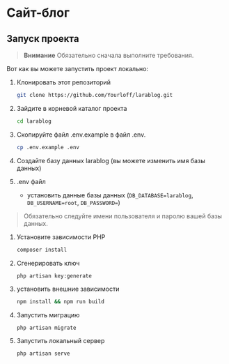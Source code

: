 # Сайт-блог

## Запуск проекта

> **Внимание**
> Обязательно сначала выполните требования.

Вот как вы можете запустить проект локально:

1. Клонировать этот репозиторий
    ```sh
    git clone https://github.com/Yourloff/larablog.git
    ```
1. Зайдите в корневой каталог проекта
    ```sh
    cd larablog
    ```

1. Скопируйте файл .env.example в файл .env.
    ```sh
    cp .env.example .env
    ```

1. Создайте базу данных larablog (вы можете изменить имя базы данных)

1. .env файл
    - установить данные базы данных (`DB_DATABASE=larablog`, `DB_USERNAME=root`, `DB_PASSWORD=`)

> Обязательно следуйте имени пользователя и паролю вашей базы данных.

1. Установите зависимости PHP
    ```sh
    composer install
    ```

1. Сгенерировать ключ
    ```sh
    php artisan key:generate
    ```

1. установить внешние зависимости
    ```sh
    npm install && npm run build
    ```

1. Запустить миграцию
    ```
    php artisan migrate
    ```

1. Запустить локальный сервер
    ```sh
    php artisan serve
    ``` 
